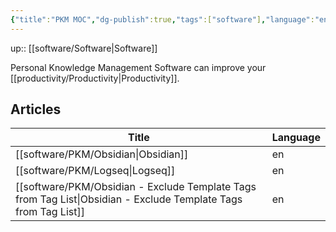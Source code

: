 ```yaml
---
{"title":"PKM MOC","dg-publish":true,"tags":["software"],"language":"en","permalink":"/software/pkm/pkm/","dgPassFrontmatter":true}
---
```


up:: [[software/Software\|Software]]

Personal Knowledge Management Software can improve your [[productivity/Productivity\|Productivity]].


## Articles

| Title                                                                                                              | Language |
| ------------------------------------------------------------------------------------------------------------------ | -------- |
| [[software/PKM/Obsidian\|Obsidian]]                                                                             | en       |
| [[software/PKM/Logseq\|Logseq]]                                                                                 | en       |
| [[software/PKM/Obsidian - Exclude Template Tags from Tag List\|Obsidian - Exclude Template Tags from Tag List]] | en       |

